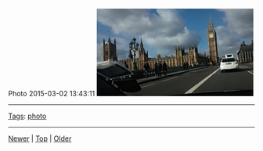 <!--
title: Photo 2015-03-02 13
date: 2020-06-28T14:56:50.722Z
tags: photo
-->









Photo 2015-03-02 13:43:11
![](112510942907-0.jpg)

<!--BOTTOM-POST-NAVIGATION-->
---

[Tags](tags.md): [photo](tag-photo.md)

---

[Newer](112405877147.md) | [Top](index.md) | [Older](112731739222.md)